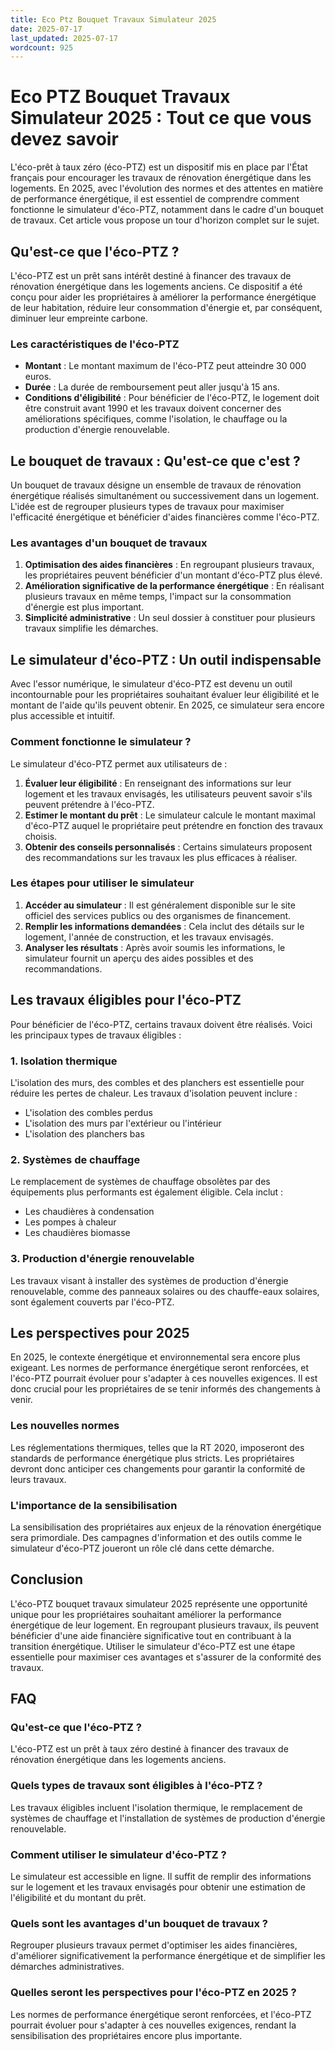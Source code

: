 ```yaml
---
title: Eco Ptz Bouquet Travaux Simulateur 2025
date: 2025-07-17
last_updated: 2025-07-17
wordcount: 925
---
```


# Eco PTZ Bouquet Travaux Simulateur 2025 : Tout ce que vous devez savoir

L'éco-prêt à taux zéro (éco-PTZ) est un dispositif mis en place par l'État français pour encourager les travaux de rénovation énergétique dans les logements. En 2025, avec l'évolution des normes et des attentes en matière de performance énergétique, il est essentiel de comprendre comment fonctionne le simulateur d'éco-PTZ, notamment dans le cadre d'un bouquet de travaux. Cet article vous propose un tour d'horizon complet sur le sujet.

## Qu'est-ce que l'éco-PTZ ?

L'éco-PTZ est un prêt sans intérêt destiné à financer des travaux de rénovation énergétique dans les logements anciens. Ce dispositif a été conçu pour aider les propriétaires à améliorer la performance énergétique de leur habitation, réduire leur consommation d'énergie et, par conséquent, diminuer leur empreinte carbone.

### Les caractéristiques de l'éco-PTZ

- **Montant** : Le montant maximum de l'éco-PTZ peut atteindre 30 000 euros.
- **Durée** : La durée de remboursement peut aller jusqu'à 15 ans.
- **Conditions d'éligibilité** : Pour bénéficier de l'éco-PTZ, le logement doit être construit avant 1990 et les travaux doivent concerner des améliorations spécifiques, comme l'isolation, le chauffage ou la production d'énergie renouvelable.

## Le bouquet de travaux : Qu'est-ce que c'est ?

Un bouquet de travaux désigne un ensemble de travaux de rénovation énergétique réalisés simultanément ou successivement dans un logement. L'idée est de regrouper plusieurs types de travaux pour maximiser l'efficacité énergétique et bénéficier d'aides financières comme l'éco-PTZ.

### Les avantages d'un bouquet de travaux

1. **Optimisation des aides financières** : En regroupant plusieurs travaux, les propriétaires peuvent bénéficier d'un montant d'éco-PTZ plus élevé.
2. **Amélioration significative de la performance énergétique** : En réalisant plusieurs travaux en même temps, l'impact sur la consommation d'énergie est plus important.
3. **Simplicité administrative** : Un seul dossier à constituer pour plusieurs travaux simplifie les démarches.

## Le simulateur d'éco-PTZ : Un outil indispensable

Avec l'essor numérique, le simulateur d'éco-PTZ est devenu un outil incontournable pour les propriétaires souhaitant évaluer leur éligibilité et le montant de l'aide qu'ils peuvent obtenir. En 2025, ce simulateur sera encore plus accessible et intuitif.

### Comment fonctionne le simulateur ?

Le simulateur d'éco-PTZ permet aux utilisateurs de :

1. **Évaluer leur éligibilité** : En renseignant des informations sur leur logement et les travaux envisagés, les utilisateurs peuvent savoir s'ils peuvent prétendre à l'éco-PTZ.
2. **Estimer le montant du prêt** : Le simulateur calcule le montant maximal d'éco-PTZ auquel le propriétaire peut prétendre en fonction des travaux choisis.
3. **Obtenir des conseils personnalisés** : Certains simulateurs proposent des recommandations sur les travaux les plus efficaces à réaliser.

### Les étapes pour utiliser le simulateur

1. **Accéder au simulateur** : Il est généralement disponible sur le site officiel des services publics ou des organismes de financement.
2. **Remplir les informations demandées** : Cela inclut des détails sur le logement, l'année de construction, et les travaux envisagés.
3. **Analyser les résultats** : Après avoir soumis les informations, le simulateur fournit un aperçu des aides possibles et des recommandations.

## Les travaux éligibles pour l'éco-PTZ

Pour bénéficier de l'éco-PTZ, certains travaux doivent être réalisés. Voici les principaux types de travaux éligibles :

### 1. Isolation thermique

L'isolation des murs, des combles et des planchers est essentielle pour réduire les pertes de chaleur. Les travaux d'isolation peuvent inclure :

- L'isolation des combles perdus
- L'isolation des murs par l'extérieur ou l'intérieur
- L'isolation des planchers bas

### 2. Systèmes de chauffage

Le remplacement de systèmes de chauffage obsolètes par des équipements plus performants est également éligible. Cela inclut :

- Les chaudières à condensation
- Les pompes à chaleur
- Les chaudières biomasse

### 3. Production d'énergie renouvelable

Les travaux visant à installer des systèmes de production d'énergie renouvelable, comme des panneaux solaires ou des chauffe-eaux solaires, sont également couverts par l'éco-PTZ.

## Les perspectives pour 2025

En 2025, le contexte énergétique et environnemental sera encore plus exigeant. Les normes de performance énergétique seront renforcées, et l'éco-PTZ pourrait évoluer pour s'adapter à ces nouvelles exigences. Il est donc crucial pour les propriétaires de se tenir informés des changements à venir.

### Les nouvelles normes

Les réglementations thermiques, telles que la RT 2020, imposeront des standards de performance énergétique plus stricts. Les propriétaires devront donc anticiper ces changements pour garantir la conformité de leurs travaux.

### L'importance de la sensibilisation

La sensibilisation des propriétaires aux enjeux de la rénovation énergétique sera primordiale. Des campagnes d'information et des outils comme le simulateur d'éco-PTZ joueront un rôle clé dans cette démarche.

## Conclusion

L'éco-PTZ bouquet travaux simulateur 2025 représente une opportunité unique pour les propriétaires souhaitant améliorer la performance énergétique de leur logement. En regroupant plusieurs travaux, ils peuvent bénéficier d'une aide financière significative tout en contribuant à la transition énergétique. Utiliser le simulateur d'éco-PTZ est une étape essentielle pour maximiser ces avantages et s'assurer de la conformité des travaux.

## FAQ

### Qu'est-ce que l'éco-PTZ ?

L'éco-PTZ est un prêt à taux zéro destiné à financer des travaux de rénovation énergétique dans les logements anciens.

### Quels types de travaux sont éligibles à l'éco-PTZ ?

Les travaux éligibles incluent l'isolation thermique, le remplacement de systèmes de chauffage et l'installation de systèmes de production d'énergie renouvelable.

### Comment utiliser le simulateur d'éco-PTZ ?

Le simulateur est accessible en ligne. Il suffit de remplir des informations sur le logement et les travaux envisagés pour obtenir une estimation de l'éligibilité et du montant du prêt.

### Quels sont les avantages d'un bouquet de travaux ?

Regrouper plusieurs travaux permet d'optimiser les aides financières, d'améliorer significativement la performance énergétique et de simplifier les démarches administratives.

### Quelles seront les perspectives pour l'éco-PTZ en 2025 ?

Les normes de performance énergétique seront renforcées, et l'éco-PTZ pourrait évoluer pour s'adapter à ces nouvelles exigences, rendant la sensibilisation des propriétaires encore plus importante.